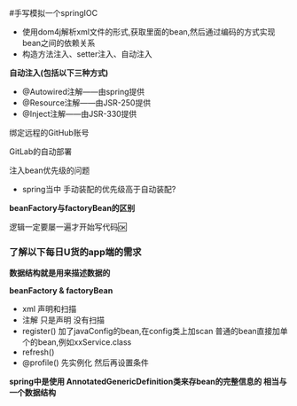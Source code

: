 #手写模拟一个springIOC

- 使用dom4j解析xml文件的形式,获取里面的bean,然后通过编码的方式实现bean之间的依赖关系
- 构造方法注入、setter注入、自动注入

**自动注入(包括以下三种方式)**
- @Autowired注解——由spring提供
- @Resource注解——由JSR-250提供
- @Inject注解——由JSR-330提供

绑定远程的GitHub账号

GitLab的自动部署

注入bean优先级的问题
- spring当中 手动装配的优先级高于自动装配?

**beanFactory与factoryBean的区别**

逻辑一定要屡一遍才开始写代码🆗

### 了解以下每日U货的app端的需求

**数据结构就是用来描述数据的**

**beanFactory  &  factoryBean**

- xml 声明和扫描
- 注解 只是声明 没有扫描
- register() 加了javaConfig的bean,在config类上加scan 普通的bean直接加单个的bean,例如xxService.class
- refresh()
- @profile() 先实例化 然后再设置条件

**spring中是使用 AnnotatedGenericDefinition类来存bean的完整信息的 相当与一个数据结构**

